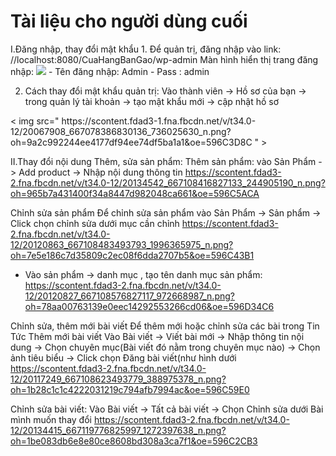 <h1> Tài liệu cho người dùng cuối</h1>
I.Đăng nhập, thay đổi mật khẩu
1.	Để quản trị, đăng nhập vào link:
 //localhost:8080/CuaHangBanGao/wp-admin 
Màn hình hiển thị trang đăng nhập: 
<img src="https://scontent.fdad3-2.fna.fbcdn.net/v/t34.0-12/20067854_667074390163869_1951398143_n.png?oh=aad40067d08fb9ec5fda3ef7da82315d&oe=596C36CA">
-	Tên đăng nhập: Admin
-	Pass : admin

2.	Cách thay đổi mật khẩu quản trị: 
Vào thành viên -> Hồ sơ của bạn -> trong quản lý tài khoản -> tạo mật khẩu mới -> cập nhật hồ sơ
<p>< img src=" https://scontent.fdad3-1.fna.fbcdn.net/v/t34.0-12/20067908_667078386830136_736025630_n.png?oh=9a2c992244ee4177df94ee74df5ba1a1&oe=596C3D8C " ></p>

II.Thay đổi nội dung
Thêm, sửa sản phẩm:
Thêm sản phẩm: vào Sản Phẩm -> Add product -> Nhập nội dung thông tin
https://scontent.fdad3-2.fna.fbcdn.net/v/t34.0-12/20134542_667108416827133_244905190_n.png?oh=965b7a431400f34a8447d982048ca661&oe=596C5ACA

Chỉnh sửa sản phẩm
Để chỉnh sửa sản phẩm vào Sản Phẩm -> Sản phẩm -> Click chọn chỉnh sửa dưới mục cần chỉnh
https://scontent.fdad3-2.fna.fbcdn.net/v/t34.0-12/20120863_667108483493793_1996365975_n.png?oh=7e5e186c7d35809c2ec08f6dda2707b5&oe=596C43B1

-	Vào sản phẩm -> danh mục , tạo tên danh mục sản phẩm:
https://scontent.fdad3-2.fna.fbcdn.net/v/t34.0-12/20120827_667108576827117_972668987_n.png?oh=78aa00763139e0eec14292553266cd06&oe=596D34C6

Chỉnh sửa, thêm mới bài viết
 Để thêm mới hoặc chỉnh sửa các bài trong Tin Tức
 Thêm mới bài viết Vào Bài viết -> Viết bài mới -> Nhập thông tin nội dung -> Chọn chuyên mục(Bài viết đó nằm trong chuyên mục nào) -> Chọn ảnh tiêu biểu -> Click chọn Đăng bài viết(như hình dưới
https://scontent.fdad3-2.fna.fbcdn.net/v/t34.0-12/20117249_667108623493779_388975378_n.png?oh=1b28c1c1c4222031219c794afb7994ac&oe=596C59E0

Chỉnh sửa bài viết: Vào Bài viết -> Tất cả bài viết -> Chọn Chỉnh sửa dưới Bài mình muốn thay đổi
https://scontent.fdad3-2.fna.fbcdn.net/v/t34.0-12/20134415_667119776825997_1272397638_n.png?oh=1be083db6e8e80ce8608bd308a3ca7f1&oe=596C2CB3
